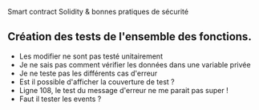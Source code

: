 Smart contract Solidity & bonnes pratiques de sécurité

## Création des tests de l'ensemble des fonctions.
- Les modifier ne sont pas testé unitairement
- Je ne sais pas comment vérifier les données dans une variable privée
- Je ne teste pas les différents cas d'erreur
- Est il possible d'afficher la couverture de test ?
- Ligne 108, le test du message d'erreur ne me parait pas super !
- Faut il tester les events ?